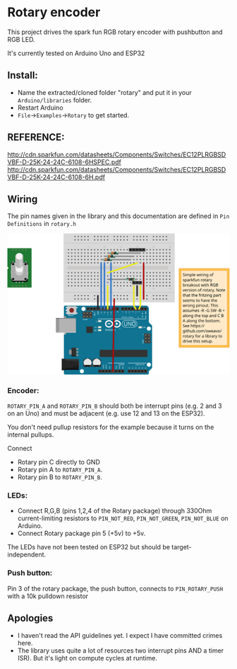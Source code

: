 # Rotary encoder

This project drives the spark fun RGB rotary encoder with pushbutton and RGB LED.

It's currently tested on Arduino Uno and ESP32


## Install:

* Name the extracted/cloned folder "rotary" and put it in your `Arduino/libraries` folder.
* Restart Arduino
* `File`->`Examples`->`Rotary` to get started.

## REFERENCE:
  
http://cdn.sparkfun.com/datasheets/Components/Switches/EC12PLRGBSDVBF-D-25K-24-24C-6108-6HSPEC.pdf
http://cdn.sparkfun.com/datasheets/Components/Switches/EC12PLRGBSDVBF-D-25K-24-24C-6108-6H.pdf

## Wiring

The pin names given in the library and this documentation are defined in `Pin Definitions` in `rotary.h`

 ![](/rotary%20basic_bb.svg)
  
### Encoder:

`ROTARY_PIN_A` and `ROTARY_PIN_B` should both be interrupt pins (e.g. 2 and 3 on an Uno) and must be adjacent (e.g. use 12 and 13 on the ESP32).

You don't need pullup resistors for the example because it turns on the internal pullups.

Connect
* Rotary pin C directly to GND
* Rotary pin A to `ROTARY_PIN_A`.
* Rotary pin B to `ROTARY_PIN_B`.

### LEDs:

* Connect R,G,B (pins 1,2,4 of the Rotary package) through 330Ohm current-limiting resistors to `PIN_NOT_RED`, `PIN_NOT_GREEN`, `PIN_NOT_BLUE` on Arduino.
* Connect Rotary package pin 5 (+5v) to +5v. 

The LEDs have not been tested on ESP32 but should be target-independent.

### Push button:
Pin 3 of the rotary package, the push button, connects to `PIN_ROTARY_PUSH` with a 10k pulldown resistor

## Apologies

* I haven't read the API guidelines yet. I expect I have committed crimes here.
* The library uses quite a lot of resources two interrupt pins AND a timer ISR). But it's light on compute cycles at runtime.

